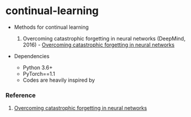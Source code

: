 # continual-learning

- Methods for continual learning   
  1. Overcoming catastrophic forgetting in neural networks (DeepMind, 2016) - [Overcoming catastrophic forgetting in neural networks]

- Dependencies
  - Python 3.6+
  - PyTorch==1.1
  - Codes are heavily inspired by 

### Reference
1. [Overcoming catastrophic forgetting in neural networks]


[Overcoming catastrophic forgetting in neural networks]: https://arxiv.org/pdf/1612.00796.pdf
